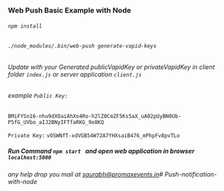 ### Web Push Basic Example with Node

###### ```npm install```
###### ```./node_modules/.bin/web-push generate-vapid-keys```

###### Update with your Generated publicVapidKey or privateVapidKey in client folder ```index.js``` or server application  ```client.js```

###### example ```Public Key: ```
```BMiFYSn16-nhu9dXOaiAhXo4Ro-h2lZ0CmZF5Ks5aX_uA02pUyBN0Ub-P5fG_UVbo_aIJ2BNyIFTfaRKG_9o8KQ```

```Private Key:```
```vOSWNfT-xdVGB54W72A7YHXsaiB476_mPhpFv8pvTLo```

##### Run Command ```npm start ``` and open web application in browser ```localhost:5000```


###### any help drop you mail at saurabh@promaxevents.in# Push-notification-with-node
